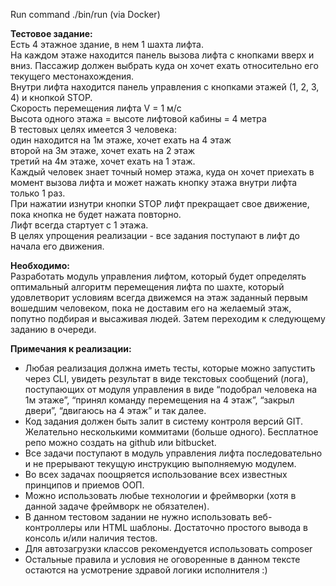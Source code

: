 Run command ./bin/run (via Docker) 


<strong>Тестовое задание:</strong><br>
Есть 4 этажное здание, в нем 1 шахта лифта.<br>
На каждом этаже находится панель вызова лифта с кнопками вверх и вниз. Пассажир должен выбрать куда он хочет ехать относительно его текущего местонахождения.<br>
Внутри лифта находится панель управления с кнопками этажей (1, 2, 3, 4) и кнопкой STOP.<br>
Скорость перемещения лифта V = 1 м/с<br>
Высота одного этажа = высоте лифтовой кабины = 4 метра<br>
В тестовых целях имеется 3 человека:<br>
один находится на 1м этаже, хочет ехать на 4 этаж<br>
второй на 3м этаже, хочет ехать на 2 этаж<br>
третий на 4м этаже, хочет ехать на 1 этаж.<br>
Каждый человек знает точный номер этажа, куда он хочет приехать в момент вызова лифта и может нажать кнопку этажа внутри лифта только 1 раз.<br>
При нажатии изнутри кнопки STOP лифт прекращает свое движение, пока кнопка не будет нажата повторно.<br>
Лифт всегда стартует с 1 этажа.<br>
В целях упрощения реализации - все задания поступают в лифт до начала его движения.<br>


<strong>Необходимо:</strong><br>
Разработать модуль управления лифтом, который будет определять оптимальный алгоритм перемещения лифта по шахте, который удовлетворит условиям
всегда движемся на этаж заданный первым вошедшим человеком, пока не доставим его на желаемый этаж, попутно подбирая и высаживая людей. Затем переходим к следующему заданию в очереди.


<strong>Примечания к реализации:</strong>
- Любая реализация должна иметь тесты, которые можно запустить через CLI, увидеть результат в виде текстовых сообщений (лога), поступающих от модуля управления в виде “подобрал человека на 1м этаже”, “принял команду перемещения на 4 этаж”, “закрыл двери”, “двигаюсь на 4 этаж” и так далее.
- Код задания должен быть залит в систему контроля версий GIT. Желательно несколькими коммитами (больше одного). Бесплатное репо можно создать на github или bitbucket.
- Все задачи поступают в модуль управления лифта последовательно и не прерывают текущую инструкцию выполняемую модулем. 
- Во всех задачах поощряется использование всех известных принципов и приемов ООП.
- Можно использовать любые технологии и фреймворки (хотя в данной задаче фреймворк не обязателен).
- В данном тестовом задании не нужно использовать веб-контроллеры или HTML шаблоны. Достаточно простого вывода в консоль и/или наличия тестов.
- Для автозагрузки классов рекомендуется использовать composer
- Остальные правила и условия не оговоренные в данном тексте остаются на усмотрение здравой логики исполнителя :)

